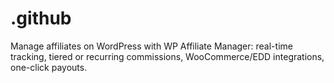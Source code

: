 # .github
Manage affiliates on WordPress with WP Affiliate Manager: real-time tracking, tiered or recurring commissions, WooCommerce/EDD integrations, one-click payouts.

